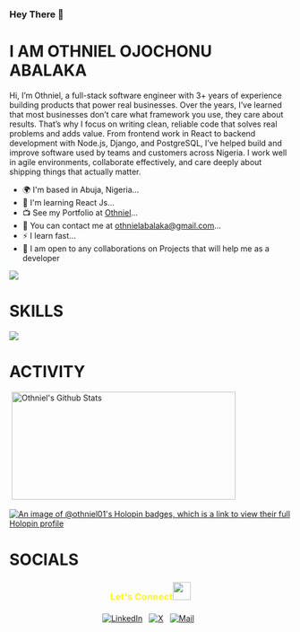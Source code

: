 ### Hey There 👋

<!--
**Othniel01/Othniel01** is a ✨ _special_ ✨ repository because its `README.md` (this file) appears on your GitHub profile.

Here are some ideas to get you started:

- 🔭 I’m currently working on ...
- 🌱 I’m currently learning ...
- 👯 I’m looking to collaborate on ...
- 🤔 I’m looking for help with ...
- 💬 Ask me about ...
- 📫 How to reach me: ...
- 😄 Pronouns: ...
- ⚡ Fun fact: ...
-->

<h1>I AM OTHNIEL OJOCHONU ABALAKA</h1>
<p>
Hi, I’m Othniel, a full-stack software engineer with 3+ years of experience building products that power real businesses.
Over the years, I’ve learned that most businesses don’t care what framework you use, they care about results. That’s why 
I focus on writing clean, reliable code that solves real problems and adds value. From frontend work in React to backend 
development with Node.js, Django, and PostgreSQL, I’ve helped build and improve software used by teams and customers 
across Nigeria. I work well in agile environments, collaborate effectively, and care deeply about shipping things that actually matter.
</p>

<ul>
  <li>🌍 I'm based in Abuja, Nigeria...</li>
  <li>🧠 I'm learning React Js...</li>
  <li>📺 See my Portfolio at <a href="https://velvety-praline-91889a.netlify.app">Othniel</a>...</li>
  <li>📩 You can contact me at <a href="mailto:othnielabalaka@gmail.com">othnielabalaka@gmail.com</a>...</li>
  <li>⚡️ I learn fast...</li>
  <li>🤝 I am open to any collaborations on Projects that will help me as a developer</li>
</ul>

![](https://komarev.com/ghpvc/?username=Othniel01&style=for-the-badge	)



<h1>SKILLS</h1>
<p>
  <a href="https://skillicons.dev">
    <img src="https://skillicons.dev/icons?i=git,js,css,react,figma,nextjs,ts,python,threejs,tailwind,nodejs" />
  </a>
</p>

<h1>ACTIVITY</h1>

 <img src="https://github-readme-streak-stats.herokuapp.com?user=Othniel01&theme=soft-green&hide_border=true&card_width=380" alt="" onerror="this.style.display='none';" />
    <img alt="Othniel's Github Stats" src="https://denvercoder1-github-readme-stats.vercel.app/api/?username=Othniel01&show_icons=true&include_all_commits=true&count_private=true&theme=react&hide_border=true&bg_color=1F222E&title_color=08DC4D&icon_color=08DC4D" height="192px" width="400px"/>  
</div>


[![An image of @othniel01's Holopin badges, which is a link to view their full Holopin profile](https://holopin.me/othniel01)](https://holopin.io/@othniel01)

<h1>SOCIALS</h1>
<h3 align="center" style="color:yellow;margin-bottom: 20px;" >Let's Connect<img src="https://github.com/hariketsheth/hariketsheth/blob/main/img/handshake.gif" height="32px" style="margin-bottom: -5px;"  > </h3>
<p align="center">
   <a href="https://www.linkedin.com/in/othniel-abalaka-885b50243">
    <img alt="LinkedIn" title="LinkedIn Profile" src="https://img.shields.io/badge/LinkedIn-0A66C2?logo=LinkedIn&logoColor=white&style=for-the-badge"/></a>&nbsp;&nbsp;
  <a href="https://x.com/AtOthnielcodes">
    <img alt="X" title="X Profile" src="https://img.shields.io/badge/X-000000?logo=x&logoColor=white&style=for-the-badge"/></a>&nbsp;&nbsp;
  <a href="mailto:othnielabalaka@gmail.com">
    <img alt="Mail" title="Mail Me" src="https://img.shields.io/badge/Email-D14836?logo=Gmail&logoColor=white&style=for-the-badge"/></a>&nbsp;&nbsp;
</p>


